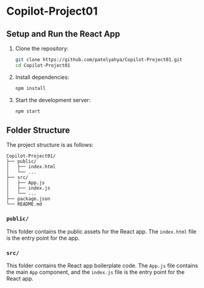 # Copilot-Project01

## Setup and Run the React App

1. Clone the repository:
   ```sh
   git clone https://github.com/patelyahya/Copilot-Project01.git
   cd Copilot-Project01
   ```

2. Install dependencies:
   ```sh
   npm install
   ```

3. Start the development server:
   ```sh
   npm start
   ```

## Folder Structure

The project structure is as follows:

```
Copilot-Project01/
├── public/
│   ├── index.html
│   └── ...
├── src/
│   ├── App.js
│   ├── index.js
│   └── ...
├── package.json
└── README.md
```

### `public/`

This folder contains the public assets for the React app. The `index.html` file is the entry point for the app.

### `src/`

This folder contains the React app boilerplate code. The `App.js` file contains the main `App` component, and the `index.js` file is the entry point for the React app.
